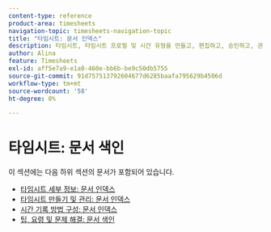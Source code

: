 ```yaml
---
content-type: reference
product-area: timesheets
navigation-topic: timesheets-navigation-topic
title: "타임시트: 문서 인덱스"
description: 타임시트, 타임시트 프로필 및 시간 유형을 만들고, 편집하고, 승인하고, 관리하는 방법은 다음 섹션에서 자세히 알아보세요.
author: Alina
feature: Timesheets
exl-id: aff5e7a9-e1a0-460e-bb6b-be9c50db5755
source-git-commit: 91d757513792604677d6285baafa795629b4506d
workflow-type: tm+mt
source-wordcount: '58'
ht-degree: 0%

---
```


# 타임시트: 문서 색인

<!-- Audited: 12/2023 -->

이 섹션에는 다음 하위 섹션의 문서가 포함되어 있습니다.

* [타임시트 세부 정보: 문서 인덱스](../timesheets/timesheets/timesheets.md)
* [타임시트 만들기 및 관리: 문서 인덱스](../timesheets/create-and-manage-timesheets/create-and-manage-timesheets.md)
* [시간 기록 방법 구성: 문서 인덱스](../timesheets/config-timesheet-prefs/configure-timesheet-preferences.md)
* [팁, 요령 및 문제 해결: 문서 색인](../timesheets/tips-tricks-and-troubleshooting/tips-tricks-and-troubleshooting-timesheets.md)
